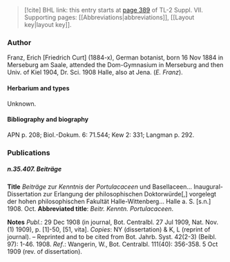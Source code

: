 > [!cite] BHL link: this entry starts at [page 389](https://www.biodiversitylibrary.org/item/103834#page/411/mode/1up) of TL-2 Suppl. VII.
> Supporting pages: [[Abbreviations|abbreviations]], [[Layout key|layout key]].

### Author

Franz, Erich \[Friedrich Curt\] (1884-x), German botanist, born 16 Nov 1884 in Merseburg am Saale, attended the Dom-Gymnasium in Merseburg and then Univ. of Kiel 1904, Dr. Sci. 1908 Halle, also at Jena. (*E. Franz*).

#### Herbarium and types

Unknown.

#### Bibliography and biography

APN p. 208; Biol.-Dokum. 6: 71.544; Kew 2: 331; Langman p. 292.

### Publications

##### n.35.407. Beiträge

**Title**
*Beiträge* zur *Kenntnis* der *Portulacaceen* und Basellaceen... Inaugural-Dissertation zur Erlangung der philosophischen Doktorwürde\[,\] vorgelegt der hohen philosophischen Fakultät Halle-Wittenberg... Halle a. S. \[s.n.\] 1908. Oct.
**Abbreviated title**: *Beitr. Kenntn. Portulacaceen*.

**Notes**
*Publ*.: 29 Dec 1908 (in journal, Bot. Centralbl. 27 Jul 1909, Nat. Nov. (1) 1909), p. \[1\]-50, \[51, vita\]. *Copies*: NY (dissertation) & K, L (reprint of journal). – Reprinted and to be cited from Bot. Jahrb. Syst. 42(2-3) (Beibl. 97): 1-46. 1908.
*Ref*.: Wangerin, W., Bot. Centralbl. 111(40): 356-358. 5 Oct 1909 (rev. of dissertation).

